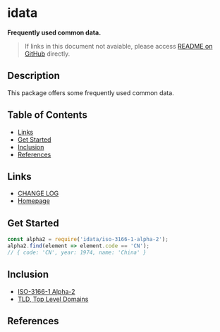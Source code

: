 #	idata
__Frequently used common data.__

>	If links in this document not avaiable, please access [README on GitHub](./README.md) directly.

##  Description

This package offers some frequently used common data.

##  Table of Contents

* [Links](#links)
* [Get Started](#get-started)
* [Inclusion](#inclusion)
* [References](#references)

##	Links

*	[CHANGE LOG](./CHANGELOG.md)
*	[Homepage](https://github.com/YounGoat/idata)

##	Get Started

```javascript
const alpha2 = require('idata/iso-3166-1-alpha-2');
alpha2.find(element => element.code == 'CN');
// { code: 'CN', year: 1974, name: 'China' }
```

##	Inclusion

*   [ISO-3166-1 Alpha-2](./docs/iso-3166-1-alpha-2.md)
*   [TLD, Top Level Domains](./docs/tld.md)

##  References

